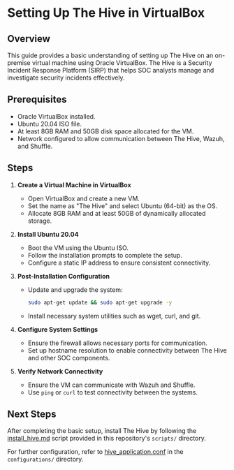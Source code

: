 # Setting Up The Hive in VirtualBox

## Overview
This guide provides a basic understanding of setting up The Hive on an on-premise virtual machine using Oracle VirtualBox. The Hive is a Security Incident Response Platform (SIRP) that helps SOC analysts manage and investigate security incidents effectively.

## Prerequisites
- Oracle VirtualBox installed.
- Ubuntu 20.04 ISO file.
- At least 8GB RAM and 50GB disk space allocated for the VM.
- Network configured to allow communication between The Hive, Wazuh, and Shuffle.

## Steps
1. **Create a Virtual Machine in VirtualBox**
   - Open VirtualBox and create a new VM.
   - Set the name as "The Hive" and select Ubuntu (64-bit) as the OS.
   - Allocate 8GB RAM and at least 50GB of dynamically allocated storage.

2. **Install Ubuntu 20.04**
   - Boot the VM using the Ubuntu ISO.
   - Follow the installation prompts to complete the setup.
   - Configure a static IP address to ensure consistent connectivity.

3. **Post-Installation Configuration**
   - Update and upgrade the system:
     ```bash
     sudo apt-get update && sudo apt-get upgrade -y
     ```
   - Install necessary system utilities such as wget, curl, and git.

4. **Configure System Settings**
   - Ensure the firewall allows necessary ports for communication.
   - Set up hostname resolution to enable connectivity between The Hive and other SOC components.

5. **Verify Network Connectivity**
   - Ensure the VM can communicate with Wazuh and Shuffle.
   - Use `ping` or `curl` to test connectivity between the systems.

## Next Steps
After completing the basic setup, install The Hive by following the [install_hive.md](https://github.com/Divyansh121699/SOC-Automation-Lab/blob/main/scripts/install_thehive.md) script provided in this repository's `scripts/` directory.

For further configuration, refer to [hive_application.conf](https://github.com/Divyansh121699/SOC-Automation-Lab/blob/main/configurations/Hive_application_conf.md) in the `configurations/` directory.
